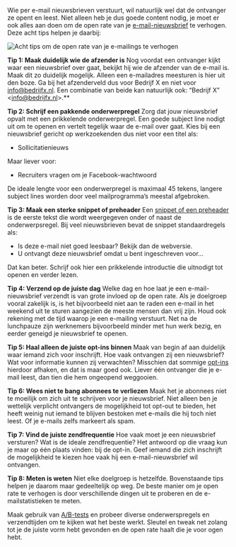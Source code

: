 Wie per e-mail nieuwsbrieven verstuurt, wil natuurlijk wel dat de
ontvanger ze opent en leest. Niet alleen heb je dus goede content nodig,
je moet er ook alles aan doen om de open rate van je
[e-mail-nieuwsbrief](./bruikbare-nieuwsbrieven-samenstellen-hoe-ga-je-te-werk.md)
te verhogen. Deze acht tips helpen je daarbij: 

![Acht tips om de open rate van je e-mailings te
verhogen](../images/email-open-rate.png "Acht tips om de open rate van je e-mailings te verhogen")

**Tip 1: Maak duidelijk wie de afzender is**
Nog voordat een ontvanger kijkt waar een nieuwsbrief over gaat, bekijkt
hij wie de afzender van de e-mail is. Maak dit zo duidelijk mogelijk.
Alleen een e-mailadres meesturen is hier uit den boze.
 Ga bij het afzenderveld dus voor Bedrijf X en niet voor
info@bedrijfx.nl. Een combinatie van beide kan natuurlijk ook: “Bedrijf
X” \<info@bedrijfx.nl\>.**

**Tip 2: Schrijf een pakkende onderwerpregel**
Zorg dat jouw nieuwsbrief opvalt met een prikkelende onderwerpregel.
Een goede subject line nodigt uit om te openen en vertelt tegelijk waar
de e-mail over gaat.
Kies bij een nieuwsbrief gericht op werkzoekenden dus niet voor een
titel als:

-   Sollicitatienieuws

Maar liever voor:

-   Recruiters vragen om je Facebook-wachtwoord

De ideale lengte voor een onderwerpregel is maximaal 45 tekens, langere
subject lines worden door veel mailprogramma’s meestal afgebroken.

**Tip 3: Maak een sterke snippet of preheader**
Een [snippet of een
preheader](./preheader-of-snippet-de-versterking-van-je-onderwerpregel.md)
is de eerste tekst die wordt weergegeven onder of naast de
onderwerpsregel. Bij veel nieuwsbrieven bevat de snippet standaardregels
als:

-   Is deze e-mail niet goed leesbaar? Bekijk dan de webversie.
-   U ontvangt deze nieuwsbrief omdat u bent ingeschreven voor…

Dat kan beter. Schrijf ook hier een prikkelende introductie die
uitnodigt tot openen en verder lezen.

**Tip 4: Verzend op de juiste dag**
Welke dag en hoe laat je een e-mail-nieuwsbrief verzendt is van grote
invloed op de open rate. Als je doelgroep vooral zakelijk is, is het
bijvoorbeeld niet aan te raden een e-mail in het weekend uit te sturen
aangezien de meeste mensen dan vrij zijn. Houd ook rekening met de tijd
waarop je een e-mailing verstuurt. Net na de lunchpauze zijn werknemers
bijvoorbeeld minder met hun werk bezig, en eerder geneigd je nieuwsbrief
te openen.

**Tip 5: Haal alleen de juiste opt-ins binnen**
Maak van begin af aan duidelijk waar iemand zich voor inschrijft. Hoe
vaak ontvangen zij een nieuwsbrief? Wat voor informatie kunnen zij
verwachten? Misschien dat sommige
[opt-ins](./opt-in-double-opt-in-vraagt-u-om-toestemming.md)
hierdoor afhaken, en dat is maar goed ook. Liever één ontvanger die je
e-mail leest, dan tien die hem ongeopend weggooien.

**Tip 6: Wees niet te bang abonnees te verliezen**
Maak het je abonnees niet te moeilijk om zich uit te schrijven voor je
nieuwsbrief. Niet alleen ben je wettelijk verplicht ontvangers de
mogelijkheid tot opt-out te bieden, het heeft weinig nut iemand te
blijven bestoken met e-mails die hij toch niet leest. Of je e-mails
zelfs markeert als spam.

**Tip 7: Vind de juiste zendfrequentie**
Hoe vaak moet je een nieuwsbrief versturen? Wat is de ideale
zendfrequentie? Het antwoord op die vraag kun je maar op één plaats
vinden: bij de opt-in. Geef iemand die zich inschrijft de mogelijkheid
te kiezen hoe vaak hij een e-mail-nieuwsbrief wil ontvangen.

**Tip 8: Meten is weten**
Niet elke doelgroep is hetzelfde. Bovenstaande tips helpen je daarom
maar gedeeltelijk op weg. De beste manier om je open rate te verhogen is
door verschillende dingen uit te proberen en de e-mailstatistieken te
meten.

Maak gebruik van [A/B-tests](./split-run-test-enkele-praktische-tips.md)
en probeer diverse onderwerspregels en verzendtijden om te kijken wat
het beste werkt. Sleutel en tweak net zolang tot je de juiste vorm hebt
gevonden en de open rate haalt die je voor ogen hebt. 
